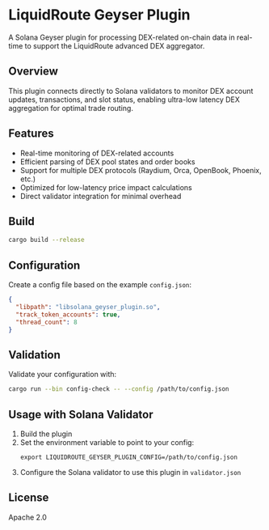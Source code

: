 # LiquidRoute Geyser Plugin

A Solana Geyser plugin for processing DEX-related on-chain data in real-time to support the LiquidRoute advanced DEX aggregator.

## Overview

This plugin connects directly to Solana validators to monitor DEX account updates, transactions, and slot status, enabling ultra-low latency DEX aggregation for optimal trade routing.

## Features

- Real-time monitoring of DEX-related accounts
- Efficient parsing of DEX pool states and order books
- Support for multiple DEX protocols (Raydium, Orca, OpenBook, Phoenix, etc.)
- Optimized for low-latency price impact calculations
- Direct validator integration for minimal overhead

## Build

```bash
cargo build --release
```

## Configuration

Create a config file based on the example `config.json`:

```json
{
  "libpath": "libsolana_geyser_plugin.so",
  "track_token_accounts": true,
  "thread_count": 8
}
```

## Validation

Validate your configuration with:

```bash
cargo run --bin config-check -- --config /path/to/config.json
```

## Usage with Solana Validator

1. Build the plugin
2. Set the environment variable to point to your config:
   ```
   export LIQUIDROUTE_GEYSER_PLUGIN_CONFIG=/path/to/config.json
   ```
3. Configure the Solana validator to use this plugin in `validator.json`

## License

Apache 2.0